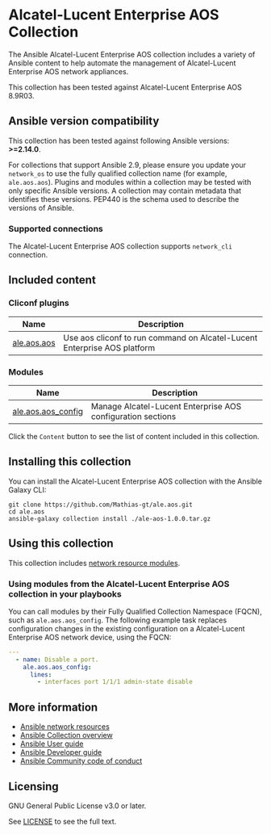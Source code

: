 

# Alcatel-Lucent Enterprise AOS Collection

The Ansible Alcatel-Lucent Enterprise AOS collection includes a variety of Ansible content to help automate the management of Alcatel-Lucent Enterprise AOS network appliances.

This collection has been tested against Alcatel-Lucent Enterprise AOS 8.9R03.

<!--start requires_ansible-->
## Ansible version compatibility

This collection has been tested against following Ansible versions: **>=2.14.0**.

For collections that support Ansible 2.9, please ensure you update your `network_os` to use the
fully qualified collection name (for example, `ale.aos.aos`).
Plugins and modules within a collection may be tested with only specific Ansible versions.
A collection may contain metadata that identifies these versions.
PEP440 is the schema used to describe the versions of Ansible.
<!--end requires_ansible-->

### Supported connections
The Alcatel-Lucent Enterprise AOS collection supports ``network_cli`` connection.

## Included content

<!--start collection content-->
### Cliconf plugins
Name | Description
--- | ---
[ale.aos.aos](https://github.com/Mathias-gt/ale.aos/blob/main/docs/ale.aos.aos_cliconf.rst)|Use aos cliconf to run command on Alcatel-Lucent Enterprise AOS platform

### Modules
Name | Description
--- | ---
[ale.aos.aos_config](https://github.com/Mathias-gt/ale.aos/blob/main/docs/ale.aos.aos_config_module.rst)|Manage Alcatel-Lucent Enterprise AOS configuration sections

<!--end collection content-->

Click the ``Content`` button to see the list of content included in this collection.

## Installing this collection

You can install the Alcatel-Lucent Enterprise AOS collection with the Ansible Galaxy CLI:

    git clone https://github.com/Mathias-gt/ale.aos.git
    cd ale.aos
    ansible-galaxy collection install ./ale-aos-1.0.0.tar.gz

## Using this collection


This collection includes [network resource modules](https://docs.ansible.com/ansible/latest/network/user_guide/network_resource_modules.html).

### Using modules from the Alcatel-Lucent Enterprise AOS collection in your playbooks

You can call modules by their Fully Qualified Collection Namespace (FQCN), such as `ale.aos.aos_config`.
The following example task replaces configuration changes in the existing configuration on a Alcatel-Lucent Enterprise AOS network device, using the FQCN:

```yaml
---
  - name: Disable a port.
    ale.aos.aos_config:
      lines:
        - interfaces port 1/1/1 admin-state disable
```

## More information

- [Ansible network resources](https://docs.ansible.com/ansible/latest/network/getting_started/network_resources.html)
- [Ansible Collection overview](https://github.com/ansible-collections/overview)
- [Ansible User guide](https://docs.ansible.com/ansible/latest/user_guide/index.html)
- [Ansible Developer guide](https://docs.ansible.com/ansible/latest/dev_guide/index.html)
- [Ansible Community code of conduct](https://docs.ansible.com/ansible/latest/community/code_of_conduct.html)

## Licensing

GNU General Public License v3.0 or later.

See [LICENSE](https://www.gnu.org/licenses/gpl-3.0.txt) to see the full text.
